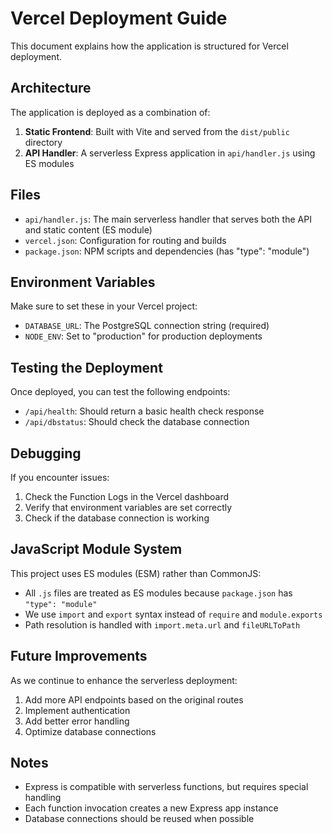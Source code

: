 # Vercel Deployment Guide

This document explains how the application is structured for Vercel deployment.

## Architecture

The application is deployed as a combination of:

1. **Static Frontend**: Built with Vite and served from the `dist/public` directory
2. **API Handler**: A serverless Express application in `api/handler.js` using ES modules

## Files

- `api/handler.js`: The main serverless handler that serves both the API and static content (ES module)
- `vercel.json`: Configuration for routing and builds
- `package.json`: NPM scripts and dependencies (has "type": "module")

## Environment Variables

Make sure to set these in your Vercel project:

- `DATABASE_URL`: The PostgreSQL connection string (required)
- `NODE_ENV`: Set to "production" for production deployments

## Testing the Deployment

Once deployed, you can test the following endpoints:

- `/api/health`: Should return a basic health check response
- `/api/dbstatus`: Should check the database connection

## Debugging

If you encounter issues:

1. Check the Function Logs in the Vercel dashboard
2. Verify that environment variables are set correctly
3. Check if the database connection is working

## JavaScript Module System

This project uses ES modules (ESM) rather than CommonJS:
- All `.js` files are treated as ES modules because `package.json` has `"type": "module"`
- We use `import` and `export` syntax instead of `require` and `module.exports`
- Path resolution is handled with `import.meta.url` and `fileURLToPath`

## Future Improvements

As we continue to enhance the serverless deployment:

1. Add more API endpoints based on the original routes
2. Implement authentication
3. Add better error handling
4. Optimize database connections

## Notes

- Express is compatible with serverless functions, but requires special handling
- Each function invocation creates a new Express app instance
- Database connections should be reused when possible 